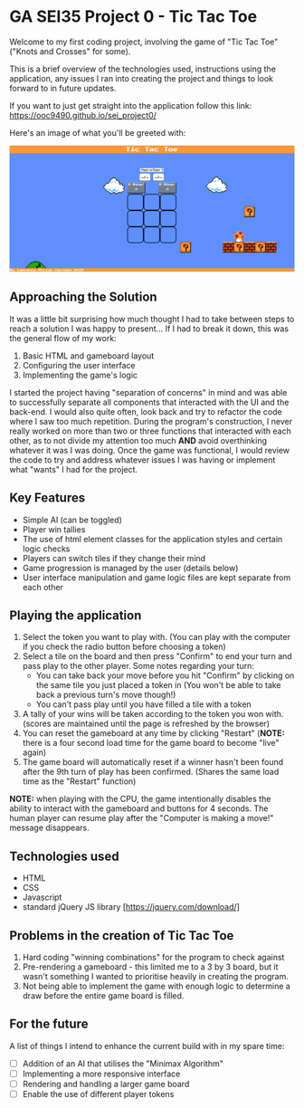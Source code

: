 # GA SEI35 Project 0 - Tic Tac Toe
Welcome to my first coding project, involving the game of "Tic Tac Toe" ("Knots and Crosses" for some).

This is a brief overview of the technologies used, instructions using the application, any issues I ran into creating the project and things to look forward to in future updates.

If you want to just get straight into the application follow this link:
https://ooc9490.github.io/sei_project0/

Here's an image of what you'll be greeted with:

![Website Screenshot](/images/project0_screenshot.png)

## Approaching the Solution
It was a little bit surprising how much thought I had to take between steps to reach a solution I was happy to present... If I had to break it down, this was the general flow of my work:

1. Basic HTML and gameboard layout
2. Configuring the user interface
3. Implementing the game's logic

I started the project having "separation of concerns" in mind and was able to successfully separate all components that interacted with the UI and the back-end. I would also quite often, look back and try to refactor the code where I saw too much repetition. During the program's construction, I never really worked on more than two or three functions that interacted with each other, as to not divide my attention too much **AND** avoid overthinking whatever it was I was doing. Once the game was functional, I would review the code to try and address whatever issues I was having or implement what "wants" I had for the project.

## Key Features
- Simple AI (can be toggled)
- Player win tallies
- The use of html element classes for the application styles and certain logic checks
- Players can switch tiles if they change their mind
- Game progression is managed by the user (details below)
- User interface manipulation and game logic files are kept separate from each other

## Playing the application
1. Select the token you want to play with. (You can play with the computer if you check the radio button before choosing a token)
2. Select a tile on the board and then press "Confirm" to end your turn and pass play to the other player. Some notes regarding your turn:
    - You can take back your move before you hit "Confirm" by clicking on the same tile you just placed a token in (You won't be able to take back a previous turn's move though!)
    - You can't pass play until you have filled a tile with a token
3. A tally of your wins will be taken according to the token you won with. (scores are maintained until the page is refreshed by the browser)
4. You can reset the gameboard at any time by clicking "Restart" (**NOTE:** there is a four second load time for the game board to become "live" again)
5. The game board will automatically reset if a winner hasn't been found after the 9th turn of play has been confirmed. (Shares the same load time as the "Restart" function)

**NOTE:** when playing with the CPU, the game intentionally disables the ability to interact with the gameboard and buttons for 4 seconds. The human player can resume play after the "Computer is making a move!" message disappears.

## Technologies used
- HTML
- CSS
- Javascript
- standard jQuery JS library [https://jquery.com/download/]

## Problems in the creation of Tic Tac Toe
1. Hard coding "winning combinations" for the program to check against
2. Pre-rendering a gameboard - this limited me to a 3 by 3 board, but it wasn't something I wanted to prioritise heavily in creating the program.
3. Not being able to implement the game with enough logic to determine a draw before the entire game board is filled.

## For the future
A list of things I intend to enhance the current build with in my spare time:

- [ ] Addition of an AI that utilises the "Minimax Algorithm"
- [ ] Implementing a more responsive interface
- [ ] Rendering and handling a larger game board
- [ ] Enable the use of different player tokens
